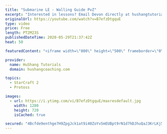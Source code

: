 ```yaml
---
title: "Submarine LE - Walling Guide PvZ"
excerpt: "Interested in lessons? Email Devon directly at hushangtutorials@outlook.com ------------------------------------------------------------------------------------------------------- Want to support HuShang Tutorials directly? Patreon is a website where you can contribute a monthly donation that will help"
originalUrl: https://youtube.com/watch?v=B7efzDtgquE
type: video
price: Free
length: PT2M23S
publishedDateTime: 2020-05-29T21:37:42Z
heat: 50

featuredContent: "<iframe width=\"800\" height=\"500\" frameborder=\"0\" src=\"https://www.youtube.com/embed/B7efzDtgquE\" allow=\"accelerometer; autoplay; encrypted-media; gyroscope; picture-in-picture\" allowfullscreen></iframe>"

provider:
  name: HuShang Tutorials
  domain: hushangcoaching.com

topics:
  - StarCraft 2
  - Protoss

images:
  - url: https://i.ytimg.com/vi/B7efzDtgquE/maxresdefault.jpg
    width: 1280
    height: 720
    isCached: true

secured: "4Bcfde9enthge7H9ZpgJck1at9i40ZoYvSmEUBpt9rN1d7hDJhuQaJ3KrLKj5WuMr5NMmjVUFPnQnqC4VQ6RE1YbqPvd4TF2Z+zfxKEMWR4tBHLH3sZGN4fda1nUmTxn09RFe1l6FxgY1oPYNycsZ/Y/VzV7jeaLK7TOubEPr2bn58Jm6Iug7ggdmdgP7SxC0cKNIqmWEyOQkk6RX/n2oIEo0m68k9tqFxGTKPYjjdG/Z4gjmMXZXQfylDQX+Vag+eGWLgTE1k91Ot+2LOvbveaNU5vgI+x6pLaF9OSj2yDDo0/dvSaEUDoLZBBN0YXREESrJoS2qZCKM0utENmf6/KjLPjvu3nIE+kOtS+f6rXuIkeLZDsYzH7YcNGFzfi3FBT6L6SAjuxgDStwlnXA4yIwiemXsSxLsO7h4JY2uXQ=;WlHPA1QzcnHAUPj+FPte6Q=="
---
```


